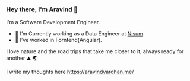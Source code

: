 ### Hey there, I'm Aravind 👋

<!--

Here are some ideas to get you started:

- 🔭 I’m currently working on Data Analytics
- 🌱 I’m currently learning Data Engineering
- 👯 I’m looking to collaborate on ...
- 🤔 I’m looking for help with ...
- 💬 Ask me about ...
- 📫 How to reach me: ...
- ⚡ Fun fact: ...
-->

I'm a Software Development Engineer.         

- 🔭 I’m Currently working as a Data Engineer at [Nisum](https://www.nisum.com/).
- 🌱 I’ve worked in Forntend(Angular).

I love nature and the road trips that take me closer to it, always ready for another ⛰ 🌏

I write my thoughts here https://aravindvardhan.me/
